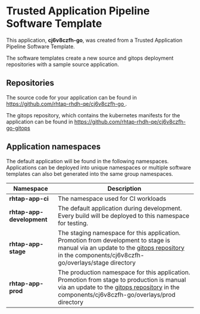 # Trusted Application Pipeline Software Template

This application, **cj6v8czfh-go**, was created from a Trusted Application Pipeline Software Template.

The software templates create a new source and gitops deployment repositories with a sample source application. 

## Repositories

The source code for your application can be found in [https://github.com/rhtap-rhdh-qe/cj6v8czfh-go ](https://github.com/rhtap-rhdh-qe/cj6v8czfh-go ).
 
The gitops repository, which contains the kubernetes manifests for the application can be found in 
[https://github.com/rhtap-rhdh-qe/cj6v8czfh-go-gitops ](https://github.com/rhtap-rhdh-qe/cj6v8czfh-go-gitops ) 

## Application namespaces 

The default application will be found in the following namespaces. Applications can be deployed into unique namespaces or multiple software templates can also bet generated into the same group namespaces.  

|  Namespace   |  Description   |  
| -------- | -------- |
| **rhtap-app-ci** | The namespace used for CI workloads |
| **rhtap-app-development** | The default application during development. Every build will be deployed to this namespace for testing. |
| **rhtap-app-stage** | The staging namespace for this application. Promotion from development to stage is manual via an update to the [gitops repository](https://github.com/rhtap-rhdh-qe/cj6v8czfh-go-gitops ) in the components/cj6v8czfh-go/overlays/stage directory |
| **rhtap-app-prod** | The production namespace for this application. Promotion from stage to production is manual via an update to the [gitops repository](https://github.com/rhtap-rhdh-qe/cj6v8czfh-go-gitops ) in the components/cj6v8czfh-go/overlays/prod directory |